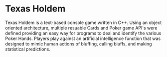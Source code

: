 # Texas Holdem
Texas Holdem is a text-based console game written in C++. Using an object oriented architecture, multiple resuable Cards and Poker game API's were defined providing an easy way for programs to deal and identify the various Poker Hands. Players play against an artificial intelligence function that was designed to mimic human actions of bluffing, calling bluffs, and making statistical predictions.
